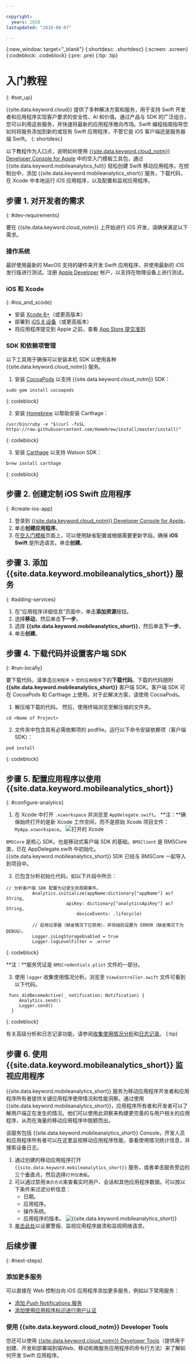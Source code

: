 ```yaml
---

copyright:
  years: 2018
lastupdated: "2018-08-07"

---
```


{:new_window: target="_blank"}
{:shortdesc: .shortdesc}
{:screen: .screen}
{:codeblock: .codeblock}
{:pre: .pre}
{:tip: .tip}

# 入门教程
{: #set_up}

{{site.data.keyword.cloud}} 提供了多种解决方案和服务，用于支持 Swift 开发者和应用程序实现客户要求的安全性、AI 和价值。通过产品与 SDK 的广泛组合，您可以利用这些服务，并快速将最新的应用程序推向市场。Swift 编程指南指导您如何将服务添加到新的或现有 Swift 应用程序，不管它是 iOS 客户端还是服务器端 Swift。
{: shortdesc}

以下教程作为入口点，说明如何使用 [{{site.data.keyword.cloud_notm}} Developer Console for Apple](https://console.bluemix.net/developer/appledevelopment/starter-kits) 中的空入门模板工具包，通过 {{site.data.keyword.mobileanalytics_full}} 轻松创建 Swift 移动应用程序。在控制台中，添加 {{site.data.keyword.mobileanalytics_short}} 服务，下载代码，在 Xcode 中本地运行 iOS 应用程序，以及配置和监视应用程序。

## 步骤 1. 对开发者的需求
{: #dev-requirements}

要在 {{site.data.keyword.cloud_notm}} 上开始进行 iOS 开发，请确保满足以下需求。

### 操作系统

最好使用最新的 MacOS 支持的硬件来开发 Swift 应用程序，并使用最新的 iOS 发行版进行测试。注册 [Apple Developer](https://developer.apple.com/) 帐户，以支持在物理设备上进行测试。

### iOS 和 Xcode
{: #ios_and_xcode}

- 安装 [Xcode 8+](https://developer.apple.com/xcode/)（或更高版本）
- 部署到 [iOS 8 设备](https://support.apple.com/downloads/ios)（或更高版本）
- 将应用程序提交到 Apple 之前，查看 [App Store 提交准则](https://developer.apple.com/app-store/guidelines/)

### SDK 和依赖项管理

以下工具用于确保可以安装本机 SDK 以使用各种 {{site.data.keyword.cloud_notm}} 服务。

1. 安装 [CocoaPods](https://cocoapods.org/) 以支持 {{site.data.keyword.cloud_notm}} SDK：
  ```
sudo gem install cocoapods
```
  {: codeblock}
  
2. 安装 [Homebrew](https://brew.sh/) 以帮助安装 Carthage：
  ```
  /usr/bin/ruby -e "$(curl -fsSL https://raw.githubusercontent.com/Homebrew/install/master/install)"
  ```
  {: codeblock}

3. 安装 [Carthage](https://github.com/Carthage/Carthage) 以支持 Watson SDK：
  ```
  brew install carthage
  ```
  {: codeblock}

## 步骤 2. 创建定制 iOS Swift 应用程序
{: #create-ios-app}

1. 登录到 [{{site.data.keyword.cloud_notm}} Developer Console for Apple](https://console.bluemix.net/developer/appledevelopment/starter-kits)。
2. 单击**创建应用程序**。
3. 在[空入门模板](https://console.bluemix.net/developer/appledevelopment/create-app)页面上，可以使用缺省配置或根据需要更新字段。确保 **iOS Swift** 是所选语言。单击**创建**。

## 步骤 3. 添加 {{site.data.keyword.mobileanalytics_short}} 服务
{: #adding-services}

1. 在“应用程序详细信息”页面中，单击**添加资源**按钮。
2. 选择**移动**，然后单击**下一步**。
3. 选择 **{{site.data.keyword.mobileanalytics_short}}**，然后单击**下一步**。
4. 单击**创建**。

## 步骤 4. 下载代码并设置客户端 SDK
{: #run-locally}

要下载代码，请单击`应用程序` > `您的应用程序`下的**下载代码**。下载的代码随附 **{{site.data.keyword.mobileanalytics_short}}** 客户端 SDK。客户端 SDK 可在 CocoaPods 和 Carthage 上使用。对于此解决方案，请使用 CocoaPods。

1. 解压缩下载的代码。 然后，使用终端浏览至解压缩的文件夹。
  ```
  cd <Name of Project>
  ```
2. 文件夹中包含具有必需依赖项的 podfile。运行以下命令安装依赖项（客户端 SDK）：
  ```
pod install
```
  {: codeblock}

## 步骤 5. 配置应用程序以使用 {{site.data.keyword.mobileanalytics_short}}
{: #configure-analytics}

1. 在 Xcode 中打开 `.xcworkspace` 并浏览至 `AppDelegate.swift`。
  **注：**确保始终打开的是新 Xcode 工作空间，而不是原始 Xcode 项目文件：`MyApp.xcworkspace`。    ![打开的 Xcode](images/Xcode.png)

  `BMSCore` 是核心 SDK，也是移动式客户端 SDK 的基础。`BMSClient` 是 BMSCore 类，已在 AppDelegate.swift 中初始化。{{site.data.keyword.mobileanalytics_short}} SDK 已经与 BMSCore 一起导入到项目中。
  
2. 已包含分析初始化代码，如以下片段中所示：
  ```
  // 分析客户端 SDK 配置为记录生命周期事件。
         	Analytics.initialize(appName:dictionary["appName"] as? String,
        			     apiKey: dictionary["analyticsApiKey"] as? String,
        	        	     deviceEvents: .lifecycle)

        	// 启用记录器（缺省情况下已禁用），并将级别设置为 ERROR（缺省情况下为 DEBUG）。
        	Logger.isLogStorageEnabled = true
        	Logger.logLevelFilter = .error
  ```
  {: codeblock}

  **注：**服务凭证是 `BMSCredentials.plist` 文件的一部分。

3. 使用 `logger` 收集使用情况分析。浏览至 `ViewController.swift` 文件可看到以下代码。
  ```
   func didBecomeActive(_ notification: Notification) {
       Analytics.send()
       Logger.send()
    }
  ```
  {: codeblock}

   有关高级分析和日志记录功能，请参阅[收集使用情况分析](https://console.bluemix.net/docs/services/mobileanalytics/sdk.html#app-monitoring-gathering-analytics)和[日志记录](https://console.bluemix.net/docs/services/mobileanalytics/sdk.html#enabling-configuring-and-using-logger)。
   {:tip}

## 步骤 6. 使用 {{site.data.keyword.mobileanalytics_short}} 监视应用程序
{{site.data.keyword.mobileanalytics_short}} 服务为移动应用程序开发者和应用程序所有者提供关键应用程序使用情况和性能洞察。通过使用 {{site.data.keyword.mobileanalytics_short}}，应用程序所有者和开发者可以了解用户端正在发生的情况。他们可以使用此洞察来构建更完善的与用户相关的应用程序，从而在海量的移动应用程序中脱颖而出。

该服务包括 {{site.data.keyword.mobileanalytics_short}} Console，开发人员和应用程序所有者可以在这里监视移动应用程序性能，查看使用情况统计信息，并搜索设备日志。

1. 通过创建的移动应用程序打开 `{{site.data.keyword.mobileanalytics_short}}` 服务，或者单击服务旁边的三个垂直点，然后选择`打开仪表板`。
2. 可以通过禁用`演示方式`来查看实时用户、会话和其他应用程序数据。可以按以下条件来过滤分析信息：
    * 日期。
    * 应用程序。
    * 操作系统。
    * 应用程序的版本。
         ![{{site.data.keyword.mobileanalytics_short}}](images/mobile_analytics.png)
3. [单击此处](https://console.bluemix.net/docs/services/mobileanalytics/app-monitoring.html#monitoringapps)以设置警报、监视应用程序崩溃和监视网络请求。

## 后续步骤
{: #next-steps}

### 添加更多服务
可以直接在 Web 控制台向 iOS 应用程序添加更多服务，例如以下常用服务：

* [添加 Push Notifications 服务](/push/push_notifications.html)
* [添加使用应用程序标识进行用户认证](/authenticate/app_id.html)

### 使用 {{site.data.keyword.cloud_notm}} Developer Tools
您还可以使用 [{{site.data.keyword.cloud_notm}} Developer Tools](../cli/index.html)（提供用于创建、开发和部署端到端Web、移动和微服务应用程序的命令行方法）来了解如何开发 Swift 应用程序。

